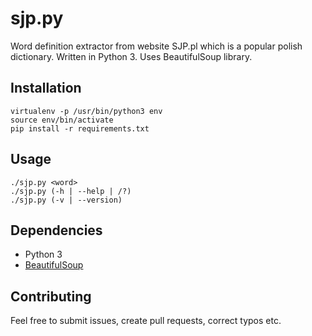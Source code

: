 # sjp.py

Word definition extractor from website SJP.pl which is a popular polish dictionary. Written in Python 3. Uses BeautifulSoup library.

## Installation

```
virtualenv -p /usr/bin/python3 env
source env/bin/activate
pip install -r requirements.txt
```

## Usage

```
./sjp.py <word>
./sjp.py (-h | --help | /?)
./sjp.py (-v | --version)
```

## Dependencies

* Python 3
* [BeautifulSoup](http://www.crummy.com/software/BeautifulSoup/)

## Contributing

Feel free to submit issues, create pull requests, correct typos etc.
